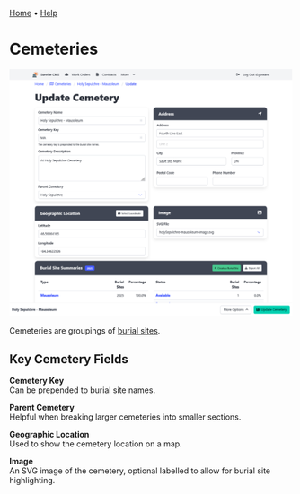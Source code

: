[Home](https://cityssm.github.io/sunrise-cms/)
•
[Help](https://cityssm.github.io/sunrise-cms/docs/)

# Cemeteries

![Update Cemetery View](./images/cemetery-update.png)

Cemeteries are groupings of [burial sites](./burialSites.md).

## Key Cemetery Fields

**Cemetery Key**<br />
Can be prepended to burial site names.

**Parent Cemetery**<br />
Helpful when breaking larger cemeteries into smaller sections.

**Geographic Location**<br />
Used to show the cemetery location on a map.

**Image**<br />
An SVG image of the cemetery, optional labelled to allow for burial site highlighting.
